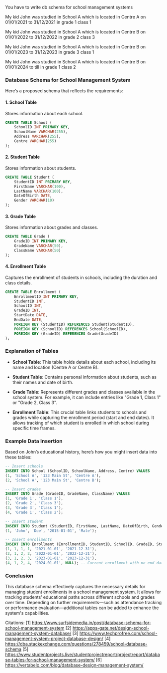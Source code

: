 You have to write db schema for school management systems
 
My kid John was studied in School A which is located in Centre A on 01/01/2021 to 31/12/2021 in grade 1 class 1
 
My kid John was studied in School A which is located in Centre B on 01/01/2022 to 31/12/2022 in grade 2 class 3
 
My kid John was studied in School A which is located in Centre B on 01/01/2023 to 31/12/2023 in grade 3 class 1
 
My kid John was studied in School A which is located in Centre B on 01/01/2024 to till in grade 1 class 2

### Database Schema for School Management System

Here’s a proposed schema that reflects the requirements:

#### 1. **School Table**
Stores information about each school.

```sql
CREATE TABLE School (
    SchoolID INT PRIMARY KEY,
    SchoolName VARCHAR(255),
    Address VARCHAR(255),
    Centre VARCHAR(255)
);
```

#### 2. **Student Table**
Stores information about students.

```sql
CREATE TABLE Student (
    StudentID INT PRIMARY KEY,
    FirstName VARCHAR(100),
    LastName VARCHAR(100),
    DateOfBirth DATE,
    Gender VARCHAR(10)
);
```

#### 3. **Grade Table**
Stores information about grades and classes.

```sql
CREATE TABLE Grade (
    GradeID INT PRIMARY KEY,
    GradeName VARCHAR(50),
    ClassName VARCHAR(50)
);
```

#### 4. **Enrollment Table**
Captures the enrollment of students in schools, including the duration and class details.

```sql
CREATE TABLE Enrollment (
    EnrollmentID INT PRIMARY KEY,
    StudentID INT,
    SchoolID INT,
    GradeID INT,
    StartDate DATE,
    EndDate DATE,
    FOREIGN KEY (StudentID) REFERENCES Student(StudentID),
    FOREIGN KEY (SchoolID) REFERENCES School(SchoolID),
    FOREIGN KEY (GradeID) REFERENCES Grade(GradeID)
);
```

### Explanation of Tables

- **School Table**: This table holds details about each school, including its name and location (Centre A or Centre B).
  
- **Student Table**: Contains personal information about students, such as their names and date of birth.

- **Grade Table**: Represents different grades and classes available in the school system. For example, it can include entries like "Grade 1, Class 1" or "Grade 2, Class 3".

- **Enrollment Table**: This crucial table links students to schools and grades while capturing the enrollment period (start and end dates). It allows tracking of which student is enrolled in which school during specific time frames.

### Example Data Insertion

Based on John’s educational history, here’s how you might insert data into these tables:

```sql
-- Insert schools
INSERT INTO School (SchoolID, SchoolName, Address, Centre) VALUES 
(1, 'School A', '123 Main St', 'Centre A'),
(2, 'School A', '123 Main St', 'Centre B');

-- Insert grades
INSERT INTO Grade (GradeID, GradeName, ClassName) VALUES 
(1, 'Grade 1', 'Class 1'),
(2, 'Grade 2', 'Class 3'),
(3, 'Grade 3', 'Class 1'),
(4, 'Grade 1', 'Class 2');

-- Insert student
INSERT INTO Student (StudentID, FirstName, LastName, DateOfBirth, Gender) VALUES 
(1, 'John', 'Doe', '2015-01-01', 'Male');

-- Insert enrollments
INSERT INTO Enrollment (EnrollmentID, StudentID, SchoolID, GradeID, StartDate, EndDate) VALUES 
(1, 1, 1, 1, '2021-01-01', '2021-12-31'),
(2, 1, 2, 2, '2022-01-01', '2022-12-31'),
(3, 1, 2, 3, '2023-01-01', '2023-12-31'),
(4, 1, 2, 4, '2024-01-01', NULL); -- Current enrollment with no end date
```

### Conclusion

This database schema effectively captures the necessary details for managing student enrollments in a school management system. It allows for tracking students’ educational paths across different schools and grades over time. Depending on further requirements—such as attendance tracking or performance evaluation—additional tables can be added to enhance the system's capabilities.

Citations:
[1] https://www.surfsidemedia.in/post/database-schema-for-school-management-system
[2] https://apps-gate.net/design-school-management-system-database/
[3] https://www.techprofree.com/school-management-system-project-database-design/
[4] https://dba.stackexchange.com/questions/278459/school-database-schema
[5] https://www.studentprojects.live/studentprojectreport/projectreport/database-tables-for-school-management-system/
[6] https://vertabelo.com/blog/database-design-management-system/